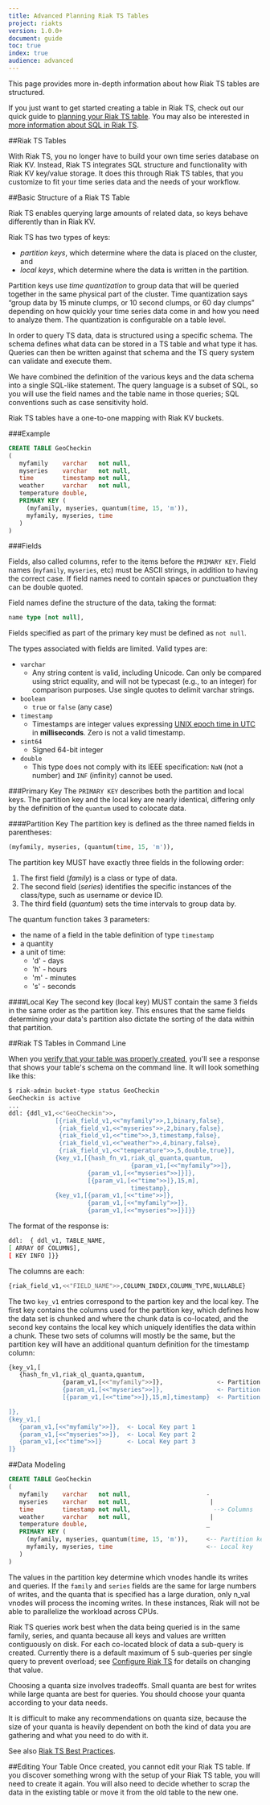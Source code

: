 ```yaml
---
title: Advanced Planning Riak TS Tables
project: riakts
version: 1.0.0+
document: guide
toc: true
index: true
audience: advanced
---
```


[activating]: http://docs.basho.com/riakts/1.1.0/using/creating-activating/
[configuring]: http://docs.basho.com/riakts/1.1.0/using/configuring/
[planning]: http://docs.basho.com/riakts/1.1.0/using/planning
[sql]: http://docs.basho.com/riakts/1.1.0/learn-about/sqlriakts/
[bestpractices]: http://docs.basho.com/riakts/1.1.0/learn-about/bestpractices/


This page provides more in-depth information about how Riak TS tables are structured. 

If you just want to get started creating a table in Riak TS, check out our quick guide to [planning your Riak TS table][planning]. You may also be interested in [more information about SQL in Riak TS][sql].

##Riak TS Tables

With Riak TS, you no longer have to build your own time series database on Riak KV. Instead, Riak TS integrates SQL structure and functionality with Riak KV key/value storage. It does this through Riak TS tables, that you customize to fit your time series data and the needs of your workflow.

##Basic Structure of a Riak TS Table

Riak TS enables querying large amounts of related data, so keys behave differently than in Riak KV.

Riak TS has two types of keys:

* *partition keys*, which determine where the data is placed on the cluster, and
* *local keys*, which determine where the data is written in the partition.

Partition keys use *time quantization* to group data that will be queried together in the same physical part of the cluster. Time quantization says “group data by 15 minute clumps, or 10 second clumps, or 60 day clumps” depending on how quickly your time series data come in and how you need to analyze them. The quantization is configurable on a table level.

In order to query TS data, data is structured using a specific schema. The schema defines what data can be stored in a TS table and what type it has. Queries can then be written against that schema and the TS query system can validate and execute them.

We have combined the definition of the various keys and the data schema into a single SQL-like statement. The query language is a subset of SQL, so you will use the field names and the table name in those queries; SQL conventions such as case sensitivity hold.

Riak TS tables have a one-to-one mapping with Riak KV buckets.

###Example

```sql
CREATE TABLE GeoCheckin
(
   myfamily    varchar   not null,
   myseries    varchar   not null,
   time        timestamp not null,
   weather     varchar   not null,
   temperature double,
   PRIMARY KEY (
     (myfamily, myseries, quantum(time, 15, 'm')),
     myfamily, myseries, time
   )
)
```

###Fields

Fields, also called columns, refer to the items before the `PRIMARY KEY`. Field names (`myfamily`, `myseries`, etc) must be ASCII strings, in addition to having the correct case. If field names need to contain spaces or punctuation they can be double quoted.

Field names define the structure of the data, taking the format:

```sql
name type [not null],
```

Fields specified as part of the primary key must be defined as `not null`.

The types associated with fields are limited. Valid types are:

* `varchar`
  * Any string content is valid, including Unicode. Can only be compared using strict equality, and will not be typecast (e.g., to an integer) for comparison purposes. Use single quotes to delimit varchar strings.
* `boolean`
  * `true` or `false` (any case)
* `timestamp`
  * Timestamps are integer values expressing [UNIX epoch time in UTC](https://en.wikipedia.org/wiki/Unix_time) in **milliseconds**. Zero is not a valid timestamp.
* `sint64`
  * Signed 64-bit integer
* `double`
  * This type does not comply with its IEEE specification: `NaN` (not a number) and `INF` (infinity) cannot be used.


###Primary Key
The `PRIMARY KEY` describes both the partition and local keys. The partition key and the local key are nearly identical, differing only by the definition of the `quantum` used to colocate data.


####Partition Key 
The partition key is defined as the three named fields in parentheses:

```sql
(myfamily, myseries, (quantum(time, 15, 'm')),
```

The partition key MUST have exactly three fields in the following order: 

1. The first field (*family*) is a class or type of data. 
2. The second field (*series*) identifies the specific instances of the class/type, such as username or device ID. 
3. The third field (*quantum*) sets the time intervals to group data by.

The quantum function takes 3 parameters:

* the name of a field in the table definition of type `timestamp`
* a quantity
* a unit of time:
  * 'd'  - days
  * 'h' - hours
  * 'm' - minutes
  * 's' - seconds

####Local Key
The second key (local key) MUST contain the same 3 fields in the same order as the partition key. This ensures that the same fields determining your data's partition also dictate the sorting of the data within that partition.


##Riak TS Tables in Command Line

When you [verify that your table was properly created][activating], you'll see a response that shows your table's schema on the command line. It will look something like this:  

```sh
$ riak-admin bucket-type status GeoCheckin
GeoCheckin is active
...
ddl: {ddl_v1,<<"GeoCheckin">>,
             [{riak_field_v1,<<"myfamily">>,1,binary,false},
              {riak_field_v1,<<"myseries">>,2,binary,false},
              {riak_field_v1,<<"time">>,3,timestamp,false},
              {riak_field_v1,<<"weather">>,4,binary,false},
              {riak_field_v1,<<"temperature">>,5,double,true}],
             {key_v1,[{hash_fn_v1,riak_ql_quanta,quantum,
                                  {param_v1,[<<"myfamily">>]},
                      {param_v1,[<<"myseries">>]}]},
                      [{param_v1,[<<"time">>]},15,m],
                                  timestamp},
             {key_v1,[{param_v1,[<<"time">>]},
                      {param_v1,[<<"myfamily">>]},
                      {param_v1,[<<"myseries">>]}]}}
```

The format of the response is:

```sh
ddl:  { ddl_v1, TABLE_NAME, 
[ ARRAY OF COLUMNS], 
[ KEY INFO ]}}
```

The columns are each:

```sh
{riak_field_v1,<<"FIELD_NAME">>,COLUMN_INDEX,COLUMN_TYPE,NULLABLE}
```

The two `key_v1` entries correspond to the partion key and the local key. The first key contains the columns used for the partition key, which defines how the data set is chunked and where the chunk data is co-located, and the second key contains the local key which uniquely identifies the data within a chunk. These two sets of columns will mostly be the same, but the partition key will have an additional quantum definition for the timestamp column:

```sh
{key_v1,[
   {hash_fn_v1,riak_ql_quanta,quantum,
               {param_v1,[<<"myfamily">>]},               <- Partition Key Part 1
               {param_v1,[<<"myseries">>]},               <- Partition Key Part 2 
               [{param_v1,[<<"time">>]},15,m],timestamp}  <- Partition Key Part 3

]},
{key_v1,[
   {param_v1,[<<"myfamily">>]},  <- Local Key part 1
   {param_v1,[<<"myseries">>]},  <- Local Key part 2
   {param_v1,[<<"time">>]}       <- Local Key part 3
]}
```

##Data Modeling

```sql
CREATE TABLE GeoCheckin
(
   myfamily    varchar   not null,                     -
   myseries    varchar   not null,                      |
   time        timestamp not null,                       --> Columns
   weather     varchar   not null,                      |
   temperature double,                                 _
   PRIMARY KEY (
     (myfamily, myseries, quantum(time, 15, 'm')),     <-- Partition key
     myfamily, myseries, time                          <-- Local key
   )
)
```

The values in the partition key determine which vnodes handle its writes and queries. If the `family` and `series` fields are the same for large numbers of writes, and the quanta that is specified has a large duration, only n_val vnodes will process the incoming writes. In these instances, Riak will not be able to parallelize the workload across CPUs.

Riak TS queries work best when the data being queried is in the same family, series, and quanta because all keys and values are written contiguously on disk. For each co-located block of data a sub-query is created. Currently there is a default maximum of 5 sub-queries per single query to prevent overload; see [Configure Riak TS][configuring] for details on changing that value.

Choosing a quanta size involves tradeoffs. Small quanta are best for writes while large quanta are best for queries. You should choose your quanta according to your data needs.

It is difficult to make any recommendations on quanta size, because the size of your quanta is heavily dependent on both the kind of data you are gathering and what you need to do with it.

See also [Riak TS Best Practices][bestpractices].

##Editing Your Table
Once created, you cannot edit your Riak TS table. If you discover something wrong with the setup of your Riak TS table, you will need to create it again. You will also need to decide whether to scrap the data in the existing table or move it from the old table to the new one.
